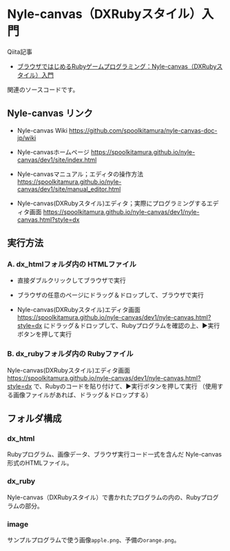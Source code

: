 # Nyle-canvas（DXRubyスタイル）入門

Qiita記事

- [ブラウザではじめるRubyゲームプログラミング：Nyle-canvas（DXRubyスタイル）入門](https://qiita.com/noanoa07/items/e7ebf97edef4ae9b448a)

関連のソースコードです。

## Nyle-canvas リンク
- Nyle-canvas Wiki
https://github.com/spoolkitamura/nyle-canvas-doc-jp/wiki

- Nyle-canvasホームページ
https://spoolkitamura.github.io/nyle-canvas/dev1/site/index.html

- Nyle-canvasマニュアル；エディタの操作方法
https://spoolkitamura.github.io/nyle-canvas/dev1/site/manual_editor.html

- Nyle-canvas(DXRubyスタイル)エディタ；実際にプログラミングするエディタ画面
https://spoolkitamura.github.io/nyle-canvas/dev1/nyle-canvas.html?style=dx


## 実行方法
### A. dx_htmlフォルダ内の HTMLファイル
-  直接ダブルクリックしてブラウザで実行

- ブラウザの任意のページにドラッグ＆ドロップして、ブラウザで実行

- Nyle-canvas(DXRubyスタイル)エディタ画面
https://spoolkitamura.github.io/nyle-canvas/dev1/nyle-canvas.html?style=dx
にドラッグ＆ドロップして、Rubyプログラムを確認の上、▶︎実行ボタンを押して実行

### B. dx_rubyフォルダ内の Rubyファイル
Nyle-canvas(DXRubyスタイル)エディタ画面
https://spoolkitamura.github.io/nyle-canvas/dev1/nyle-canvas.html?style=dx
で、Rubyのコードを貼り付けて、▶︎実行ボタンを押して実行
（使用する画像ファイルがあれば、ドラッグ＆ドロップする）

## フォルダ構成
### dx_html
Rubyプログラム、画像データ、ブラウザ実行コード一式を含んだ Nyle-canvas形式のHTMLファイル。

### dx_ruby
Nyle-canvas（DXRubyスタイル）で書かれたプログラムの内の、Rubyプログラムの部分。

### image
サンプルプログラムで使う画像`apple.png`、予備の`orange.png`。
